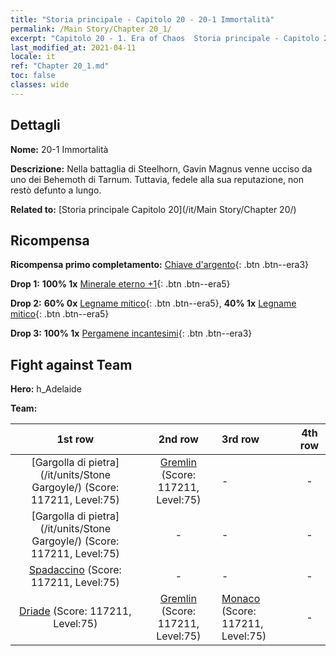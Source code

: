 ```yaml
---
title: "Storia principale - Capitolo 20 - 20-1 Immortalità"
permalink: /Main Story/Chapter 20_1/
excerpt: "Capitolo 20 - 1. Era of Chaos  Storia principale - Capitolo 20_1. 20-1 Immortalità"
last_modified_at: 2021-04-11
locale: it
ref: "Chapter 20_1.md"
toc: false
classes: wide
---
```


## Dettagli

 **Nome:** 20-1 Immortalità

 **Descrizione:** Nella battaglia di Steelhorn, Gavin Magnus venne ucciso da uno dei Behemoth di Tarnum. Tuttavia, fedele alla sua reputazione, non restò defunto a lungo.

 **Related to:** [Storia principale Capitolo 20](/it/Main Story/Chapter 20/)

## Ricompensa

 **Ricompensa primo completamento:** [Chiave d'argento](/it/Items/con_693/){: .btn .btn--era3}

 **Drop 1:** **100% 1x** [Minerale eterno +1](/it/Items/mat_68/){: .btn .btn--era5}

 **Drop 2:** **60% 0x** [Legname mitico](/it/Items/mat_62/){: .btn .btn--era5}, **40% 1x** [Legname mitico](/it/Items/mat_62/){: .btn .btn--era5}

 **Drop 3:** **100% 1x** [Pergamene incantesimi](/it/Items/con_694/){: .btn .btn--era3}


## Fight against Team
 **Hero:** h_Adelaide

 **Team:**


  | 1st row | 2nd row | 3rd row | 4th row |
  |:----:|:----:|:----|:----:|
  | [Gargolla di pietra](/it/units/Stone Gargoyle/) (Score: 117211, Level:75)  | [Gremlin](/it/units/Gremlin/) (Score: 117211, Level:75)  | - | - |
  | [Gargolla di pietra](/it/units/Stone Gargoyle/) (Score: 117211, Level:75)  | - | - | - |
  | [Spadaccino](/it/units/Swordsman/) (Score: 117211, Level:75)  | - | - | - |
  | [Driade](/it/units/Sprite/) (Score: 117211, Level:75)  | [Gremlin](/it/units/Gremlin/) (Score: 117211, Level:75)  | [Monaco](/it/units/Monk/) (Score: 117211, Level:75)  | - |


